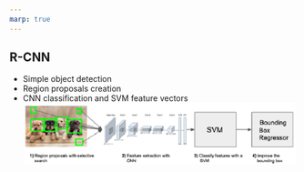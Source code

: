 ```yaml
---
marp: true
---
```


## R-CNN
- Simple object detection
- Region proposals creation
- CNN classification and SVM feature vectors
![alt text](/assets/images/r-cnn/r_cnn_system.png "R-CNN System")